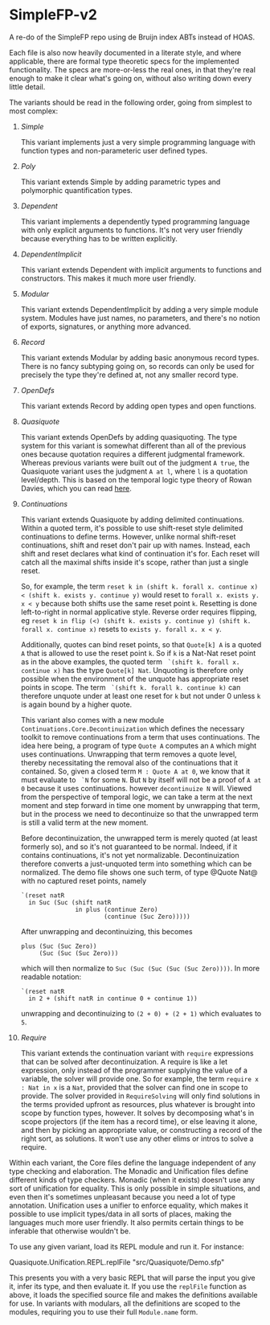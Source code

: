 # SimpleFP-v2

A re-do of the SimpleFP repo using de Bruijn index ABTs instead of HOAS.

Each file is also now heavily documented in a literate style, and where applicable, there are formal type theoretic specs for the implemented functionality. The specs are more-or-less the real ones, in that they're real enough to make it clear what's going on, without also writing down every little detail.

The variants should be read in the following order, going from simplest to most complex:

1.  *Simple*

    This variant implements just a very simple programming language with function types and non-parameteric user defined types.

2.  *Poly*

    This variant extends Simple by adding parametric types and polymorphic quantification types.
    
3.  *Dependent*

    This variant implements a dependently typed programming language with only explicit arguments to functions. It's not very user friendly because everything has to be written explicitly.
    
4.  *DependentImplicit*

    This variant extends Dependent with implicit arguments to functions and constructors. This makes it much more user friendly.
    
5.  *Modular*

    This variant extends DependentImplicit by adding a very simple module system. Modules have just names, no parameters, and there's no notion of exports, signatures, or anything more advanced.
    
6.  *Record*

    This variant extends Modular by adding basic anonymous record types. There is no fancy subtyping going on, so records can only be used for precisely the type they're defined at, not any smaller record type.
    
7.  *OpenDefs*

    This variant extends Record by adding open types and open functions.
    
8.  *Quasiquote*

    This variant extends OpenDefs by adding quasiquoting. The type system for this variant is somewhat different than all of the previous ones because quotation requires a different judgmental framework. Whereas previous variants were built out of the judgment `A true`, the Quasiquote variant uses the judgment `A at l`, where `l` is a quotation level/depth. This is based on the temporal logic type theory of Rowan Davies, which you can read [here](http://citeseerx.ist.psu.edu/viewdoc/summary?doi=10.1.1.28.4374).

9.  *Continuations*

    This variant extends Quasiquote by adding delimited continuations. Within a quoted term, it's possible to use shift-reset style delimited continuations to define terms. However, unlike normal shift-reset continuations, shift and reset don't pair up with names. Instead, each shift and reset declares what kind of continuation it's for. Each reset will catch all the maximal shifts inside it's scope, rather than just a single reset.
    
    So, for example, the term `reset k in (shift k. forall x. continue x) < (shift k. exists y. continue y)` would reset to `forall x. exists y. x < y` because both shifts use the same reset point `k`. Resetting is done left-to-right in normal applicative style. Reverse order requires flipping, eg `reset k in flip (<) (shift k. exists y. continue y) (shift k. forall x. continue x)` resets to `exists y. forall x. x < y`.
    
    Additionally, quotes can bind reset points, so that `Quote[k] A` is a quoted `A` that is allowed to use the reset point `k`. So if `k` is a Nat-Nat reset point as in the above examples, the quoted term `` `(shift k. forall x. continue x)`` has the type `Quote[k] Nat`. Unquoting is therefore only possible when the environment of the unquote has appropriate reset points in scope. The term `` `(shift k. forall k. continue k)`` can therefore unquote under at least one reset for `k` but not under 0 unless `k` is again bound by a higher quote.
    
    This variant also comes with a new module `Continuations.Core.Decontinuization` which defines the necessary toolkit to remove continuations from a term that uses continuations. The idea here being, a program of type `Quote A` computes an `A` which might uses continuations. Unwrapping that term removes a quote level, thereby necessitating the removal also of the continuations that it contained. So, given a closed term `M : Quote A at 0`, we know that it must evaluate to `` `N`` for some `N`. But `N` by itself will not be a proof of `A at 0` because it uses continuations. however `decontinuize N` will. Viewed from the perspective of temporal logic, we can take a term at the next moment and step forward in time one moment by unwrapping that term, but in the process we need to decontinuize so that the unwrapped term is still a valid term at the new moment.
    
    Before decontinuization, the unwrapped term is merely quoted (at least formerly so), and so it's not guaranteed to be normal. Indeed, if it contains continuations, it's not yet normalizable. Decontinuization therefore converts a just-unquoted term into something which can be normalized. The demo file shows one such term, of type @Quote Nat@ with no captured reset points, namely
    
        `(reset natR
          in Suc (Suc (shift natR
                       in plus (continue Zero)
                               (continue (Suc Zero)))))
    
    After unwrapping and decontinuizing, this becomes
    
        plus (Suc (Suc Zero))
             (Suc (Suc (Suc Zero)))
    
    which will then normalize to `Suc (Suc (Suc (Suc (Suc Zero))))`. In more readable notation:
    
        `(reset natR
          in 2 + (shift natR in continue 0 + continue 1))
          
    unwrapping and decontinuizing to `(2 + 0) + (2 + 1)` which evaluates to `5`.

10. *Require*
    
    This variant extends the continuation variant with `require` expressions that can be solved after decontinuization. A require is like a let expression, only instead of the programmer supplying the value of a variable, the solver will provide one. So for example, the term `require x : Nat in x` is a `Nat`, provided that the solver can find one in scope to provide. The solver provided in `RequireSolving` will only find solutions in the terms provided upfront as resources, plus whatever is brought into scope by function types, however. It solves by decomposing what's in scope projectors (if the item has a record time), or else leaving it alone, and then by picking an appropriate value, or constructing a record of the right sort, as solutions. It won't use any other elims or intros to solve a require.

Within each variant, the Core files define the language independent of any type checking and elaboration. The Monadic and Unification files define different kinds of type checkers. Monadic (when it exists) doesn't use any sort of unification for equality. This is only possible in simple situations, and even then it's sometimes unpleasant because you need a lot of type annotation. Unification uses a unifier to enforce equality, which makes it possible to use implicit types/data in all sorts of places, making the  languages much more user friendly. It also permits certain things to be inferable that otherwise wouldn't be.

To use any given variant, load its REPL module and run it. For instance:

  Quasiquote.Unification.REPL.replFile "src/Quasiquote/Demo.sfp"

This presents you with a very basic REPL that will parse the input you give  it, infer its type, and then evaluate it. If you use the `replFile` function as above, it loads the specified source file and makes the definitions available for use. In variants with modulars, all the definitions are scoped to the modules, requiring you to use their full `Module.name` form.
